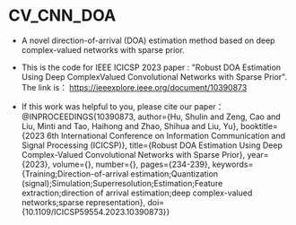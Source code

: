 # CV_CNN_DOA
- A novel direction-of-arrival (DOA) estimation method based on deep complex-valued networks with sparse prior.

- This is the code for IEEE ICICSP 2023 paper : "Robust DOA Estimation Using Deep ComplexValued Convolutional Networks with Sparse Prior". The link is： https://ieeexplore.ieee.org/document/10390873
- If this work was helpful to you, please cite our paper：
  @INPROCEEDINGS{10390873,
  author={Hu, Shulin and Zeng, Cao and Liu, Minti and Tao, Haihong and Zhao, Shihua and Liu, Yu},
  booktitle={2023 6th International Conference on Information Communication and Signal Processing (ICICSP)}, 
  title={Robust DOA Estimation Using Deep Complex-Valued Convolutional Networks with Sparse Prior}, 
  year={2023},
  volume={},
  number={},
  pages={234-239},
  keywords={Training;Direction-of-arrival estimation;Quantization (signal);Simulation;Superresolution;Estimation;Feature extraction;direction of arrival estimation;deep complex-valued networks;sparse representation},
  doi={10.1109/ICICSP59554.2023.10390873}}



